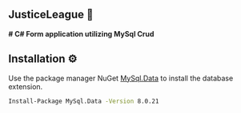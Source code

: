 ## JusticeLeague 🦸‍
 **# C# Form application utilizing MySql Crud**

 ## Installation ⚙

 Use the package manager NuGet [MySql.Data](https://www.nuget.org/packages/MySql.Data) to install the database extension.

 ```bash
 Install-Package MySql.Data -Version 8.0.21
 ```
